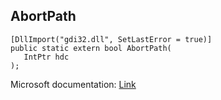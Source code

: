 ## AbortPath

```
[DllImport("gdi32.dll", SetLastError = true)]
public static extern bool AbortPath(
   IntPtr hdc
);
```

Microsoft documentation: [Link](https://docs.microsoft.com/en-us/windows/win32/api/wingdi/nf-wingdi-abortpath)
